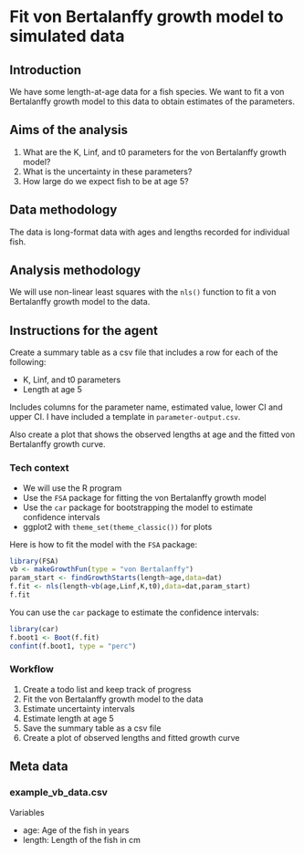 # Fit von Bertalanffy growth model to simulated data

## Introduction
We have some length-at-age data for a fish species. We want to fit a von Bertalanffy growth model to this data to obtain estimates of the parameters. 

## Aims of the analysis 

1. What are the K, Linf, and t0 parameters for the von Bertalanffy growth model?
2. What is the uncertainty in these parameters?
3. How large do we expect fish to be at age 5?

## Data methodology

The data is long-format data with ages and lengths recorded for individual fish. 

## Analysis methodology 

We will use non-linear least squares with the `nls()` function to fit a von Bertalanffy growth model to the data. 

## Instructions for the agent

Create a summary table as a csv file that includes a row for each of the following: 
- K, Linf, and t0 parameters
- Length at age 5

Includes columns for the parameter name, estimated value, lower CI and upper CI. I have included a template in `parameter-output.csv`.

Also create a plot that shows the observed lengths at age and the fitted von Bertalanffy growth curve. 


### Tech context
- We will use the R program
- Use the `FSA` package for fitting the von Bertalanffy growth model
- Use the `car` package for bootstrapping the model to estimate confidence intervals
- ggplot2 with  `theme_set(theme_classic())` for plots

Here is how to fit the model with the `FSA` package:

```r
library(FSA)
vb <- makeGrowthFun(type = "von Bertalanffy")
param_start <- findGrowthStarts(length~age,data=dat)
f.fit <- nls(length~vb(age,Linf,K,t0),data=dat,param_start)
f.fit
```

You can use the `car` package to estimate the confidence intervals: 

```r
library(car)
f.boot1 <- Boot(f.fit)
confint(f.boot1, type = "perc")
```

### Workflow 

1. Create a todo list and keep track of progress
2. Fit the von Bertalanffy growth model to the data
3. Estimate uncertainty intervals
4. Estimate length at age 5
5. Save the summary table as a csv file
6. Create a plot of observed lengths and fitted growth curve

## Meta data 

### example_vb_data.csv

Variables
- age: Age of the fish in years
- length: Length of the fish in cm
